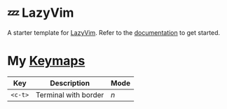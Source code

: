 # 💤 LazyVim

A starter template for [LazyVim](https://github.com/LazyVim/LazyVim).
Refer to the [documentation](https://lazyvim.github.io/installation) to get started.

# My [Keymaps](./lua/config/keymaps.lua)

| Key          | Description          | Mode |
|--------------|----------------------|------|
| `<c-t>`      | Terminal with border | *n*  |
